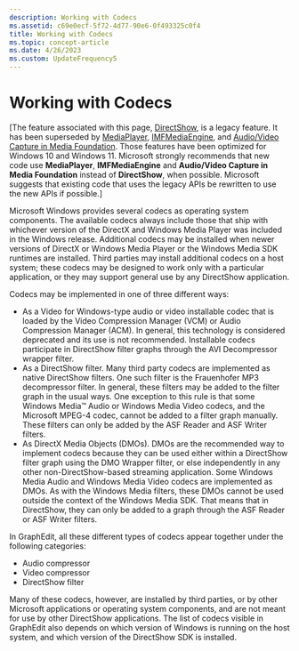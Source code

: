 ```yaml
---
description: Working with Codecs
ms.assetid: c69e0ecf-5f72-4d77-90e6-0f493325c0f4
title: Working with Codecs
ms.topic: concept-article
ms.date: 4/26/2023
ms.custom: UpdateFrequency5
---
```


# Working with Codecs

\[The feature associated with this page, [DirectShow](/windows/win32/directshow/directshow), is a legacy feature. It has been superseded by [MediaPlayer](/uwp/api/Windows.Media.Playback.MediaPlayer), [IMFMediaEngine](/windows/win32/api/mfmediaengine/nn-mfmediaengine-imfmediaengine), and [Audio/Video Capture in Media Foundation](/windows/win32/medfound/audio-video-capture-in-media-foundation). Those features have been optimized for Windows 10 and Windows 11. Microsoft strongly recommends that new code use **MediaPlayer**, **IMFMediaEngine** and **Audio/Video Capture in Media Foundation** instead of **DirectShow**, when possible. Microsoft suggests that existing code that uses the legacy APIs be rewritten to use the new APIs if possible.\]

Microsoft Windows provides several codecs as operating system components. The available codecs always include those that ship with whichever version of the DirectX and Windows Media Player was included in the Windows release. Additional codecs may be installed when newer versions of DirectX or Windows Media Player or the Windows Media SDK runtimes are installed. Third parties may install additional codecs on a host system; these codecs may be designed to work only with a particular application, or they may support general use by any DirectShow application.

Codecs may be implemented in one of three different ways:

-   As a Video for Windows-type audio or video installable codec that is loaded by the Video Compression Manager (VCM) or Audio Compression Manager (ACM). In general, this technology is considered deprecated and its use is not recommended. Installable codecs participate in DirectShow filter graphs through the AVI Decompressor wrapper filter.
-   As a DirectShow filter. Many third party codecs are implemented as native DirectShow filters. One such filter is the Frauenhofer MP3 decompressor filter. In general, these filters may be added to the filter graph in the usual ways. One exception to this rule is that some Windows Media™ Audio or Windows Media Video codecs, and the Microsoft MPEG-4 codec, cannot be added to a filter graph manually. These filters can only be added by the ASF Reader and ASF Writer filters.
-   As DirectX Media Objects (DMOs). DMOs are the recommended way to implement codecs because they can be used either within a DirectShow filter graph using the DMO Wrapper filter, or else independently in any other non-DirectShow-based streaming application. Some Windows Media Audio and Windows Media Video codecs are implemented as DMOs. As with the Windows Media filters, these DMOs cannot be used outside the context of the Windows Media SDK. That means that in DirectShow, they can only be added to a graph through the ASF Reader or ASF Writer filters.

In GraphEdit, all these different types of codecs appear together under the following categories:

-   Audio compressor
-   Video compressor
-   DirectShow filter

Many of these codecs, however, are installed by third parties, or by other Microsoft applications or operating system components, and are not meant for use by other DirectShow applications. The list of codecs visible in GraphEdit also depends on which version of Windows is running on the host system, and which version of the DirectShow SDK is installed.

 

 



